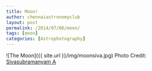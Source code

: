 ```yaml
---
title: Moon!
author: chennaiastronomyclub
layout: post
permalink: /2014/07/06/moon/
tags: [moon]
categories: [Astrophotography]
---
```


![The Moon]({{ site.url }}/img/moonsiva.jpg)
<span class="image-credit">Photo Credit: <a href="https://sivasubramanyam.me">Sivasubramanyam A</a></span>
